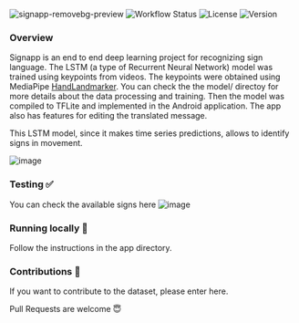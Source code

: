 ![signapp-removebg-preview](https://github.com/user-attachments/assets/7e5124c0-ca07-418f-8b64-75ee55402aed)
![Workflow Status](https://github.com/david-oruna/signapp/actions/workflows/main.yml/badge.svg) 
![License](https://img.shields.io/github/license/david-oruna/signapp)
![Version](https://img.shields.io/github/v/release/david-oruna/signapp)





### Overview 

Signapp is an end to end deep learning project for recognizing sign language. The LSTM (a type of Recurrent Neural Network) model was trained using keypoints from videos. The keypoints were obtained using MediaPipe [HandLandmarker](https://ai.google.dev/edge/mediapipe/solutions/vision/hand_landmarker). You can check the the model/ directoy for more details about the data processing and training. Then the model was compiled to TFLite and implemented in the Android application. The app also has features for editing the translated message.

This LSTM model, since it makes time series predictions, allows to identify signs in movement.

![image](https://github.com/user-attachments/assets/fa638b72-5900-4091-ac6c-a71aa63298b1)


### Testing ✅
You can check the available signs here
![image](https://github.com/user-attachments/assets/0ecee287-c102-4a3e-967f-d3e7677861f6)

### Running locally 🚀

Follow the instructions in the app directory. 

### Contributions 🙌

If you want to contribute to the dataset, please enter here.

Pull Requests are welcome 😇
